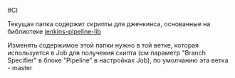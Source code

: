 #CI

Текущая папка содержит скрипты для дженкинса, основанные на библиотеке [jenkins-pipeline-lib](https://bitbucket.org/surfstudio/jenkins-pipeline-lib/)

Изменять содержимое этой папки нужно в той ветке, которая используется в Job для получения скипта (см параметр "Branch Specifier" в блоке "Pipeline" в настройках Job), по умолчанию эта ветка - master

